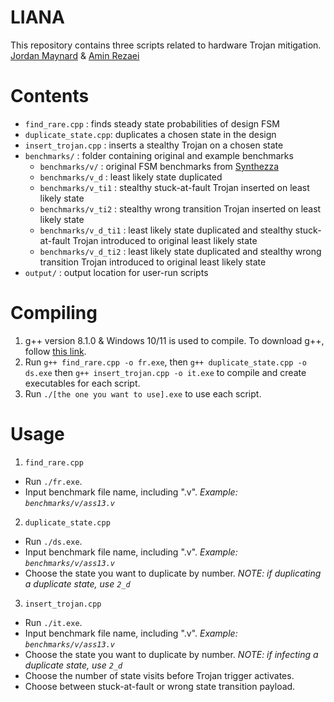 # LIANA </br>
This repository contains three scripts related to hardware Trojan mitigation.
[Jordan Maynard](https://github.com/j0rban) & [Amin Rezaei](https://github.com/r3zaei) </br>

# Contents
* `find_rare.cpp` : finds steady state probabilities of design FSM </br>
* `duplicate_state.cpp`:  duplicates a chosen state in the design </br>
* `insert_trojan.cpp` : inserts a stealthy Trojan on a chosen state </br>
* `benchmarks/` : folder containing original and example benchmarks
  * `benchmarks/v/` : original FSM benchmarks from [Synthezza](https://www.synthezza.com/fsm-benchmarks)
  * `benchmarks/v_d` : least likely state duplicated
  * `benchmarks/v_ti1` : stealthy stuck-at-fault Trojan inserted on least likely state
  * `benchmarks/v_ti2` : stealthy wrong transition Trojan inserted on least likely state
  * `benchmarks/v_d_ti1` : least likely state duplicated and stealthy stuck-at-fault Trojan introduced to original least likely state
  * `benchmarks/v_d_ti2` : least likely state duplicated and stealthy wrong transition Trojan introduced to original least likely state
* `output/` : output location for user-run scripts

# Compiling
1. g++ version 8.1.0 & Windows 10/11 is used to compile. To download g++, follow [this link](https://sourceforge.net/projects/mingw-w64/files/Toolchains%20targetting%20Win64/Personal%20Builds/mingw-builds/8.1.0/threads-posix/seh/x86_64-8.1.0-release-posix-seh-rt_v6-rev0.7z/download).
2. Run `g++ find_rare.cpp -o fr.exe`, then `g++ duplicate_state.cpp -o ds.exe` then `g++ insert_trojan.cpp -o it.exe` to compile and create executables for each script.
3. Run `./[the one you want to use].exe` to use each script.

# Usage
1. `find_rare.cpp`
  * Run `./fr.exe`.
  * Input benchmark file name, including ".v". *Example: `benchmarks/v/ass13.v`*
2. `duplicate_state.cpp`
  * Run `./ds.exe`.
  * Input benchmark file name, including ".v". *Example: `benchmarks/v/ass13.v`*
  * Choose the state you want to duplicate by number. *NOTE: if duplicating a duplicate state, use `2_d`*
3. `insert_trojan.cpp`
  * Run `./it.exe`.
  * Input benchmark file name, including ".v". *Example: `benchmarks/v/ass13.v`*
  * Choose the state you want to duplicate by number. *NOTE: if infecting a duplicate state, use `2_d`*
  * Choose the number of state visits before Trojan trigger activates.
  * Choose between stuck-at-fault or wrong state transition payload.
